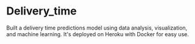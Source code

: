 # Delivery_time

Built a delivery time predictions model using data analysis, visualization, and machine learning. It's deployed on Heroku with Docker for easy use. 
